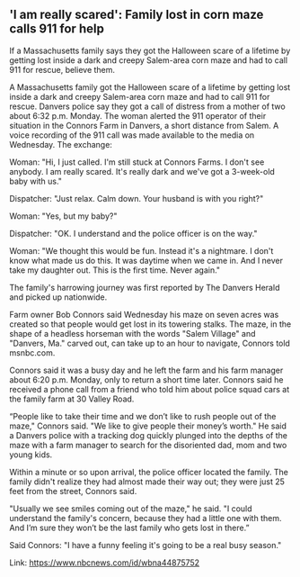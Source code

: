 ## 'I am really scared': Family lost in corn maze calls 911 for help
If a Massachusetts family says they got the Halloween scare of a lifetime by getting lost inside a dark and creepy Salem-area corn maze and had to call 911 for rescue, believe them.

A Massachusetts family got the Halloween scare of a lifetime by getting lost inside a dark and creepy Salem-area corn maze and had to call 911 for rescue.
Danvers police say they got a call of distress from a mother of two about 6:32 p.m. Monday. The woman alerted the 911 operator of their situation in the Connors Farm in Danvers, a short distance from Salem.
A voice recording of the 911 call was made available to the media on Wednesday. The exchange:

Woman: "Hi, I just called. I'm still stuck at Connors Farms. I don't see anybody. I am really scared. It's really dark and we've got a 3-week-old baby with us."

Dispatcher: "Just relax. Calm down. Your husband is with you right?"

Woman: "Yes, but my baby?"

Dispatcher: "OK. I understand and the police officer is on the way."

Woman: "We thought this would be fun. Instead it's a nightmare. I don't know what made us do this. It was daytime when we came in. And I never take my daughter out. This is the first time. Never again."

The family's harrowing journey was first reported by The Danvers Herald and picked up nationwide.

Farm owner Bob Connors said Wednesday his maze on seven acres was created so that people would get lost in its towering stalks. The maze, in the shape of a headless horseman with the words "Salem Village" and "Danvers, Ma." carved out, can take up to an hour to navigate, Connors told msnbc.com.

Connors said it was a busy day and he left the farm and his farm manager about 6:20 p.m. Monday, only to return a short time later. Connors said he received a phone call from a friend who told him about police squad cars at the family farm at 30 Valley Road.

“People like to take their time and we don’t like to rush people out of the maze," Connors said. "We like to give people their money’s worth."
He said a Danvers police with a tracking dog quickly plunged into the depths of the maze with a farm manager to search for the disoriented dad, mom and two young kids.

Within a minute or so upon arrival, the police officer located the family. The family didn't realize they had almost made their way out; they were just 25 feet from the street, Connors said.

"Usually we see smiles coming out of the maze," he said. "I could understand the family's  concern, because they had a little one with them. And I’m sure they won’t be the last family who gets lost in there.”

Said Connors: "I have a funny feeling it's going to be a real busy season."

Link: https://www.nbcnews.com/id/wbna44875752

